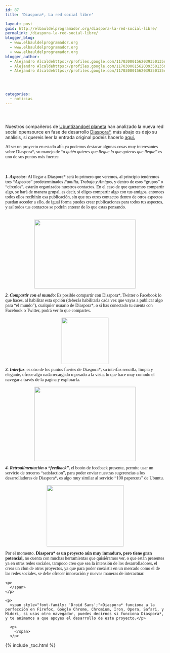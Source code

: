 ```yaml
---
id: 87
title: 'Diaspora*, La red social libre'

layout: post
guid: http://elbauldelprogramador.org/diaspora-la-red-social-libre/
permalink: /diaspora-la-red-social-libre/
blogger_blog:
  - www.elbauldelprogramador.org
  - www.elbauldelprogramador.org
  - www.elbauldelprogramador.org
blogger_author:
  - Alejandro Alcaldehttps://profiles.google.com/117030001562039350135noreply@blogger.com
  - Alejandro Alcaldehttps://profiles.google.com/117030001562039350135noreply@blogger.com
  - Alejandro Alcaldehttps://profiles.google.com/117030001562039350135noreply@blogger.com

  
  
  
categories:
  - noticias
---
```

<div class="icodias" style="padding:1em;">
</div>

Nuestros compañeros de [Ubuntizandoel planeta][1] han analizado la nueva red social opensource en fase de desarrollo [Diaspora*][2], más abajo os dejo su análisis, si quereis leer la entrada original podeis hacerlo [aquí.][3] 

  
<!--ad-->

<span style="font-family: 'Droid Sans';">Al ser un proyecto en estado alfa ya podemos destacar algunas cosas muy interesantes sobre Diaspora*, su manejo de &#8220;<i>a quién quieres que llegue lo que quieras que llegue</i>&#8221; es uno de sus puntos más fuertes:</span>

<span style="font-family: 'Droid Sans';"><br /> </span>  
<span style="font-family: 'Droid Sans';"><b><i>1. Aspectos</i></b>: Al llegar a Diaspora* será lo primero que veremos, al principio tendremos tres &#8220;<i>Aspectos</i>&#8221; predeterminados <i>Familia, Trabajo y Amigos</i>, y dentro de esos &#8220;grupos&#8221; o &#8220;círculos&#8221;, estarán organizados nuestros contactos. En el caso de que queramos compartir algo, se hará de manera grupal, es decir, si eliges compartir algo con tus amigos, entonces todos ellos recibirán esa publicación, sin que tus otros contactos dentro de otros aspectos puedan acceder a ello, de igual forma puedes crear publicaciones para todos tus aspectos, y así todos tus contactos se podrán enterar de lo que estas pensando.</span><span style="font-family: 'Droid Sans';"></p> 

<p>
  </span><br /> <a href="http://3.bp.blogspot.com/_MFeNDOG66h4/TSkGeCVzn5I/AAAAAAAAAVE/XBYgNTJRs0g/s1600/37.png" onblur="try {parent.deselectBloggerImageGracefully();} catch(e) {}"><img alt="" border="0" id="BLOGGER_PHOTO_ID_5559982328059764626" src="http://3.bp.blogspot.com/_MFeNDOG66h4/TSkGeCVzn5I/AAAAAAAAAVE/XBYgNTJRs0g/s320/37.png" style="cursor: hand; cursor: pointer; display: block; height: 218px; margin: 0px auto 10px; text-align: center; width: 320px;" /></a>
</p>

<p>
  <span class="Apple-style-span" style="font-family: 'Droid Sans';"><b><i>2. Compartir con el mundo</i></b>: Es posible compartir con Disapora*, Twitter o Facebook lo que haces, al habilitar esta opción (deberás habilitarla cada vez que vayas a publicar algo para &#8220;el mundo&#8221;), cualquier usuario de Diaspora*, o si has conectado tu cuenta con Facebook o Twitter, podrá ver lo que compartes.</span>
</p>

<p>
  <a href="http://4.bp.blogspot.com/_MFeNDOG66h4/TSkHNsoq_kI/AAAAAAAAAVM/xVoeOA3xOhM/s1600/scaled_full_O6z8lXTPgq4d2498332c1743085d00854b.png" onblur="try {parent.deselectBloggerImageGracefully();} catch(e) {}"><img alt="" border="0" id="BLOGGER_PHOTO_ID_5559983146867031618" src="http://4.bp.blogspot.com/_MFeNDOG66h4/TSkHNsoq_kI/AAAAAAAAAVM/xVoeOA3xOhM/s320/scaled_full_O6z8lXTPgq4d2498332c1743085d00854b.png" style="cursor: hand; cursor: pointer; display: block; height: 147px; margin: 0px auto 10px; text-align: center; width: 148px;" /></a><span style="font-family: 'Droid Sans';"><b><i>3. Interfaz</i></b>: es otro de los puntos fuertes de Diaspora*, su interfaz sencilla, limpia y elegante, ofrece algo nada recargado o pesado a la vista, lo que hace muy comodo el navegar a través de la pagina y explorarla.</span>
</p>

<p>
  <a href="http://3.bp.blogspot.com/_MFeNDOG66h4/TSkKRNYn_jI/AAAAAAAAAVc/EporcVNwruU/s1600/50.png" onblur="try {parent.deselectBloggerImageGracefully();} catch(e) {}"><img alt="" border="0" id="BLOGGER_PHOTO_ID_5559986505732587058" src="http://3.bp.blogspot.com/_MFeNDOG66h4/TSkKRNYn_jI/AAAAAAAAAVc/EporcVNwruU/s320/50.png" style="cursor: hand; cursor: pointer; display: block; height: 235px; margin: 0px auto 10px; text-align: center; width: 320px;" /></a>
</p>

<p>
  <span style="font-family: 'Droid Sans';"><b><i>4. Retroalimentación o &#8220;feedback&#8221;</i></b>, el botón de feedback presente, permite usar un servicio de terceros &#8220;satisfaction&#8221;, para poder enviar nuestras sugerencias a los desarrolladores de Diaspora*, es algo muy similar al servicio &#8220;100 papercuts&#8221; de Ubuntu.</span>
</p>

<p>
  <span style="font-family: 'Droid Sans';"></p> 
  
  <p>
    </span>
  </p>
  
  <p>
    <a href="http://4.bp.blogspot.com/_MFeNDOG66h4/TSkI4IXsmhI/AAAAAAAAAVU/oFBDnZ4zJ9g/s1600/04.png" onblur="try {parent.deselectBloggerImageGracefully();} catch(e) {}"><img alt="" border="0" id="BLOGGER_PHOTO_ID_5559984975378160146" src="http://4.bp.blogspot.com/_MFeNDOG66h4/TSkI4IXsmhI/AAAAAAAAAVU/oFBDnZ4zJ9g/s320/04.png" style="cursor: hand; cursor: pointer; display: block; height: 194px; margin: 0px auto 10px; text-align: center; width: 243px;" /></a>
  </p>
  
  <p>
    <span style="font-family: 'Droid Sans';">Por el momento,<b> Diaspora* es un proyecto aún muy inmaduro, pero tiene gran potencial,</b> no cuenta con muchas herramientas que quisiéramos ver, o que están presentes ya en otras redes sociales, tampoco creo que sea la intensión de los desarrolladores, el crear un clon de otros proyectos, ya que para poder coexistir en un mercado como el de las redes sociales, se debe ofrecer innovación y nuevas maneras de interactuar.</span>
  </p>
  
  <p>
    <span style="font-family: 'Droid Sans';"></p> 
    
    <p>
      </span>
    </p>
    
    <p>
      <span style="font-family: 'Droid Sans';">Diaspora* funciona a la perfección en Firefox, Google Chrome, Chromium, Iron, Opera, Safari, y Midori, si usas otro navegador, puedes decirnos si funciona Diaspora*, y te animamos a que apoyes el desarrollo de este proyecto.</p> 
      
      <p>
        </span>
      </p>
      
      

 [1]: http://www.ubuntizandoelplaneta.com/
 [2]: https://joindiaspora.com/
 [3]: http://www.ubuntizandoelplaneta.com/2011/01/probamos-diaspora-la-red-social-libre.html

{% include _toc.html %}
